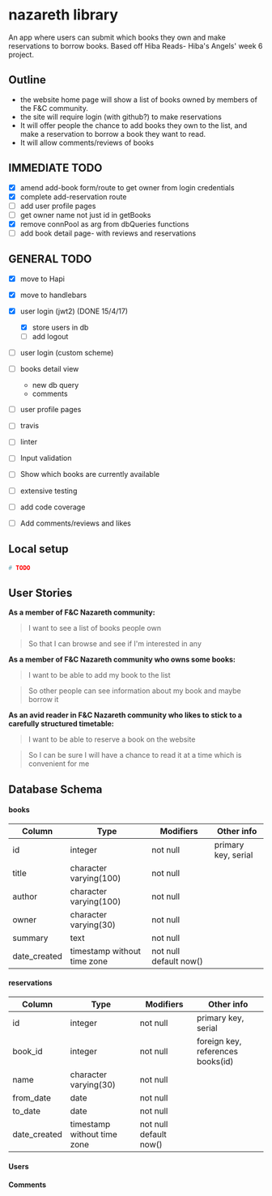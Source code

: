 # nazareth library
An app where users can submit which books they own and make reservations to borrow books.
Based off Hiba Reads- Hiba's Angels' week 6 project.

## Outline
- the website home page will show a list of books owned by members of the F&C community.
- the site will require login (with github?) to make reservations
- It will offer people the chance to add books they own to the list, and make a reservation to borrow a book they want to read.
- It will allow comments/reviews of books

## IMMEDIATE TODO
- [x] amend add-book form/route to get owner from login credentials
- [x] complete add-reservation route
- [ ] add user profile pages
- [ ] get owner name not just id in getBooks
- [x] remove connPool as arg from dbQueries functions
- [ ] add book detail page- with reviews and reservations

## GENERAL TODO
- [x] move to Hapi
- [x] move to handlebars

- [x] user login (jwt2) (DONE 15/4/17)
  - [x] store users in db
  - [ ] add logout
- [ ] user login (custom scheme)

- [ ] books detail view
  - new db query
  - comments
- [ ] user profile pages

- [ ] travis
- [ ] linter
- [ ] Input validation
- [ ] Show which books are currently available

- [ ] extensive testing
- [ ] add code coverage

- [ ] Add comments/reviews and likes

## Local setup
```bash
# TODO
```

## User Stories
**As a member of F&C Nazareth community:**
> I want to see a list of books people own

> So that I can browse and see if I'm interested in any

**As a member of F&C Nazareth community who owns some books:**
> I want to be able to add my book to the list

> So other people can see information about my book and maybe borrow it

**As an avid reader in F&C Nazareth community who likes to stick to a carefully structured timetable:**
> I want to be able to reserve a book on the website

> So I can be sure I will have a chance to read it at a time which is convenient for me

## Database Schema
#### books

Column   |          Type          | Modifiers | Other info
--- | --- | --- | ---
 id           | integer                | not null | primary key, serial
 title        | character varying(100) | not null |
 author       | character varying(100) | not null |
 owner        | character varying(30)  | not null |
 summary      | text                   | not null |
 date_created | timestamp without time zone | not null default now()|


#### reservations
Column    |         Type          | Modifiers | Other info
--- | --- | --- | ---
  id           | integer               | not null | primary key, serial
  book_id      | integer               | not null | foreign key, references books(id)
  name         | character varying(30) | not null |
  from_date    | date                  | not null |
  to_date      | date                  | not null |
  date_created | timestamp without time zone | not null default now() |

#### Users

#### Comments
